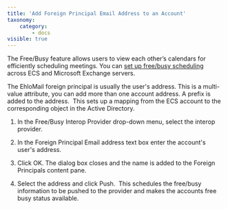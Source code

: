 ```yaml
---
title: 'Add Foreign Principal Email Address to an Account'
taxonomy:
    category:
        - docs
visible: true
---
```


The Free/Busy feature allows users to view each other’s calendars for efficiently scheduling meetings. You can [set up free/busy scheduling](/ehlomail-admin-articles/ehlomail-administration-console/managing-email-addresses/manage-account-free-busy-email-address) across ECS and Microsoft Exchange servers.

The EhloMail foreign principal is usually the user's address. This is a multi-value attribute, you can add more than one account address. A prefix is added to the address.  This sets up a mapping from the ECS account to the corresponding object in the Active Directory.

1.  In the <span class="attribute">Free/Busy Interop Provider</span> drop-down menu, select the interop provider.

2.  In the <span class="attribute">Foreign Principal Email address</span> text box enter the account's user's address.

3.  Click <span class="attribute">OK</span>. The dialog box closes and the name is added to the Foreign Principals content pane.

4.  Select the address and click <span class="attribute">Push</span>.  This schedules the free/busy information to be pushed to the provider and makes the accounts free busy status available.